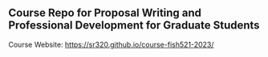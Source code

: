 ## Course Repo for Proposal Writing and Professional Development for Graduate Students


Course Website: https://sr320.github.io/course-fish521-2023/
